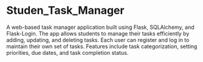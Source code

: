 # Studen_Task_Manager
A web-based task manager application built using Flask, SQLAlchemy, and Flask-Login. The app allows students to manage their tasks efficiently by adding, updating, and deleting tasks. Each user can register and log in to maintain their own set of tasks. Features include task categorization, setting priorities, due dates, and task completion status.
